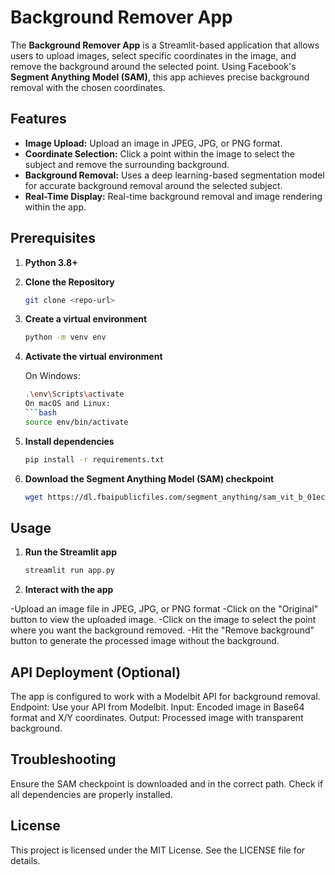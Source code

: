 # Background Remover App

The **Background Remover App** is a Streamlit-based application that allows users to upload images, select specific coordinates in the image, and remove the background around the selected point. Using Facebook's **Segment Anything Model (SAM)**, this app achieves precise background removal with the chosen coordinates.

## Features

- **Image Upload:** Upload an image in JPEG, JPG, or PNG format.
- **Coordinate Selection:** Click a point within the image to select the subject and remove the surrounding background.
- **Background Removal:** Uses a deep learning-based segmentation model for accurate background removal around the selected subject.
- **Real-Time Display:** Real-time background removal and image rendering within the app.

## Prerequisites

1. **Python 3.8+**
2. **Clone the Repository**
   ```bash
   git clone <repo-url>


3. **Create a virtual environment**
   ```bash
   python -m venv env

5. **Activate the virtual environment**

   On Windows:
   ```bash
   .\env\Scripts\activate
   On macOS and Linux:
   ```bash
   source env/bin/activate
5. **Install dependencies**
   ```bash
   pip install -r requirements.txt

6. **Download the Segment Anything Model (SAM) checkpoint**
   ```bash
   wget https://dl.fbaipublicfiles.com/segment_anything/sam_vit_b_01ec64.pth

## Usage
1. **Run the Streamlit app**
   ```bash
   streamlit run app.py
2. **Interact with the app**

-Upload an image file in JPEG, JPG, or PNG format
-Click on the "Original" button to view the uploaded image.
-Click on the image to select the point where you want the background removed.
-Hit the "Remove background" button to generate the processed image without the background.

## API Deployment (Optional)
The app is configured to work with a Modelbit API for background removal.
Endpoint: Use your API from Modelbit.
Input: Encoded image in Base64 format and X/Y coordinates.
Output: Processed image with transparent background.

## Troubleshooting
Ensure the SAM checkpoint is downloaded and in the correct path.
Check if all dependencies are properly installed.

## License
This project is licensed under the MIT License. See the LICENSE file for details.
